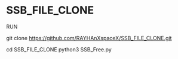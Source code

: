 # SSB_FILE_CLONE
RUN

git clone https://github.com/RAYHAnXspaceX/SSB_FILE_CLONE.git

cd SSB_FILE_CLONE
python3 SSB_Free.py
